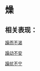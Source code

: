 # 燥## 相关表现： [躁而不渴](https://www.gmzyjc.com/search/result?wd=躁而不渴)[躁动不安](https://www.gmzyjc.com/search/result?wd=躁动不安)[躁扰不宁](https://www.gmzyjc.com/search/result?wd=躁扰不宁)